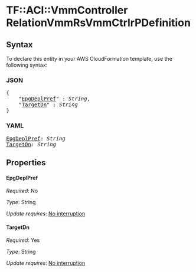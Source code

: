 # TF::ACI::VmmController RelationVmmRsVmmCtrlrPDefinition

## Syntax

To declare this entity in your AWS CloudFormation template, use the following syntax:

### JSON

<pre>
{
    "<a href="#epgdeplpref" title="EpgDeplPref">EpgDeplPref</a>" : <i>String</i>,
    "<a href="#targetdn" title="TargetDn">TargetDn</a>" : <i>String</i>
}
</pre>

### YAML

<pre>
<a href="#epgdeplpref" title="EpgDeplPref">EpgDeplPref</a>: <i>String</i>
<a href="#targetdn" title="TargetDn">TargetDn</a>: <i>String</i>
</pre>

## Properties

#### EpgDeplPref

_Required_: No

_Type_: String

_Update requires_: [No interruption](https://docs.aws.amazon.com/AWSCloudFormation/latest/UserGuide/using-cfn-updating-stacks-update-behaviors.html#update-no-interrupt)

#### TargetDn

_Required_: Yes

_Type_: String

_Update requires_: [No interruption](https://docs.aws.amazon.com/AWSCloudFormation/latest/UserGuide/using-cfn-updating-stacks-update-behaviors.html#update-no-interrupt)


